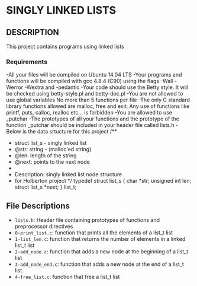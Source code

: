 # SINGLY LINKED LISTS
## DESCRIPTION
This project contains programs using linked lists
### Requirements
-All your files will be compiled on Ubuntu 14.04 LTS
-Your programs and functions will be compiled with gcc 4.8.4 (C90) using the flags -Wall -Werror -Wextra and -pedantic
-Your code should use the Betty style. It will be checked using betty-style.pl and betty-doc.pl
-You are not allowed to use global variables
No more than 5 functions per file
-The only C standard library functions allowed are malloc, free and exit. Any use of functions like printf, puts, calloc, realloc etc... is forbidden
-You are allowed to use _putchar
-The prototypes of all your functions and the prototype of the function _putchar should be included in your header file called lists.h
-Below is the data srtucture for this project
/**
 * struct list_s - singly linked list
 * @str: string - (malloc'ed string)
 * @len: length of the string
 * @next: points to the next node
 *
 * Description: singly linked list node structure
 * for Holberton project
 */
typedef struct list_s
{
    char *str;
    unsigned int len;
    struct list_s *next;
} list_t;

## File Descriptions
- `lists.h`: Header file containing prototypes of functions and preprocessor directives
- `0-print_list.c`: function that prints all the elements of a list_t list
- `1-list_len.c`: function that returns the number of elements in a linked list_t list
- `2-add_node.c`: function that adds a new node at the beginning of a list_t list
- `3-add_node_end.c`: function that adds a new node at the end of a list_t list.
- `4-free_list.c`: function that free a list_t list
